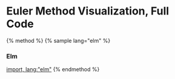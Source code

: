 # Euler Method Visualization, Full Code

{% method %}
{% sample lang="elm" %}
### Elm
[import, lang:"elm"](code/elm/euler.elm)
{% endmethod %}
